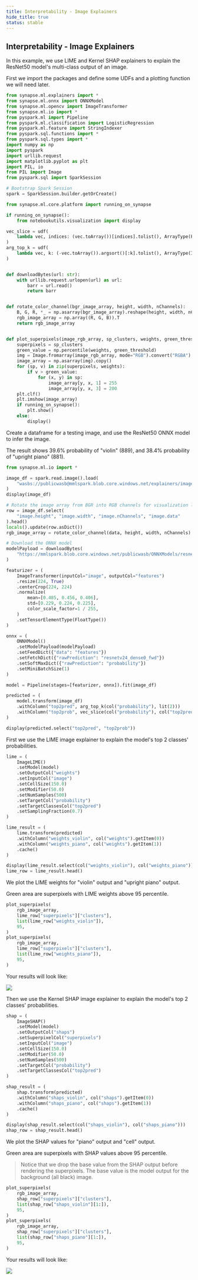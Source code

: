 ```yaml
---
title: Interpretability - Image Explainers
hide_title: true
status: stable
---
```

## Interpretability - Image Explainers

In this example, we use LIME and Kernel SHAP explainers to explain the ResNet50 model's multi-class output of an image.

First we import the packages and define some UDFs and a plotting function we will need later.


```python
from synapse.ml.explainers import *
from synapse.ml.onnx import ONNXModel
from synapse.ml.opencv import ImageTransformer
from synapse.ml.io import *
from pyspark.ml import Pipeline
from pyspark.ml.classification import LogisticRegression
from pyspark.ml.feature import StringIndexer
from pyspark.sql.functions import *
from pyspark.sql.types import *
import numpy as np
import pyspark
import urllib.request
import matplotlib.pyplot as plt
import PIL, io
from PIL import Image
from pyspark.sql import SparkSession

# Bootstrap Spark Session
spark = SparkSession.builder.getOrCreate()

from synapse.ml.core.platform import running_on_synapse

if running_on_synapse():
    from notebookutils.visualization import display

vec_slice = udf(
    lambda vec, indices: (vec.toArray())[indices].tolist(), ArrayType(FloatType())
)
arg_top_k = udf(
    lambda vec, k: (-vec.toArray()).argsort()[:k].tolist(), ArrayType(IntegerType())
)


def downloadBytes(url: str):
    with urllib.request.urlopen(url) as url:
        barr = url.read()
        return barr


def rotate_color_channel(bgr_image_array, height, width, nChannels):
    B, G, R, *_ = np.asarray(bgr_image_array).reshape(height, width, nChannels).T
    rgb_image_array = np.array((R, G, B)).T
    return rgb_image_array


def plot_superpixels(image_rgb_array, sp_clusters, weights, green_threshold=99):
    superpixels = sp_clusters
    green_value = np.percentile(weights, green_threshold)
    img = Image.fromarray(image_rgb_array, mode="RGB").convert("RGBA")
    image_array = np.asarray(img).copy()
    for (sp, v) in zip(superpixels, weights):
        if v > green_value:
            for (x, y) in sp:
                image_array[y, x, 1] = 255
                image_array[y, x, 3] = 200
    plt.clf()
    plt.imshow(image_array)
    if running_on_synapse():
        plt.show()
    else:
        display()
```

Create a dataframe for a testing image, and use the ResNet50 ONNX model to infer the image.

The result shows 39.6% probability of "violin" (889), and 38.4% probability of "upright piano" (881).


```python
from synapse.ml.io import *

image_df = spark.read.image().load(
    "wasbs://publicwasb@mmlspark.blob.core.windows.net/explainers/images/david-lusvardi-dWcUncxocQY-unsplash.jpg"
)
display(image_df)

# Rotate the image array from BGR into RGB channels for visualization later.
row = image_df.select(
    "image.height", "image.width", "image.nChannels", "image.data"
).head()
locals().update(row.asDict())
rgb_image_array = rotate_color_channel(data, height, width, nChannels)

# Download the ONNX model
modelPayload = downloadBytes(
    "https://mmlspark.blob.core.windows.net/publicwasb/ONNXModels/resnet50-v2-7.onnx"
)

featurizer = (
    ImageTransformer(inputCol="image", outputCol="features")
    .resize(224, True)
    .centerCrop(224, 224)
    .normalize(
        mean=[0.485, 0.456, 0.406],
        std=[0.229, 0.224, 0.225],
        color_scale_factor=1 / 255,
    )
    .setTensorElementType(FloatType())
)

onnx = (
    ONNXModel()
    .setModelPayload(modelPayload)
    .setFeedDict({"data": "features"})
    .setFetchDict({"rawPrediction": "resnetv24_dense0_fwd"})
    .setSoftMaxDict({"rawPrediction": "probability"})
    .setMiniBatchSize(1)
)

model = Pipeline(stages=[featurizer, onnx]).fit(image_df)
```


```python
predicted = (
    model.transform(image_df)
    .withColumn("top2pred", arg_top_k(col("probability"), lit(2)))
    .withColumn("top2prob", vec_slice(col("probability"), col("top2pred")))
)

display(predicted.select("top2pred", "top2prob"))
```

First we use the LIME image explainer to explain the model's top 2 classes' probabilities.


```python
lime = (
    ImageLIME()
    .setModel(model)
    .setOutputCol("weights")
    .setInputCol("image")
    .setCellSize(150.0)
    .setModifier(50.0)
    .setNumSamples(500)
    .setTargetCol("probability")
    .setTargetClassesCol("top2pred")
    .setSamplingFraction(0.7)
)

lime_result = (
    lime.transform(predicted)
    .withColumn("weights_violin", col("weights").getItem(0))
    .withColumn("weights_piano", col("weights").getItem(1))
    .cache()
)

display(lime_result.select(col("weights_violin"), col("weights_piano")))
lime_row = lime_result.head()
```

We plot the LIME weights for "violin" output and "upright piano" output.

Green area are superpixels with LIME weights above 95 percentile.


```python
plot_superpixels(
    rgb_image_array,
    lime_row["superpixels"]["clusters"],
    list(lime_row["weights_violin"]),
    95,
)
plot_superpixels(
    rgb_image_array,
    lime_row["superpixels"]["clusters"],
    list(lime_row["weights_piano"]),
    95,
)
```

Your results will look like:

<img src="https://mmlspark.blob.core.windows.net/graphics/explainers/image-lime-20210811.png"/>

Then we use the Kernel SHAP image explainer to explain the model's top 2 classes' probabilities.


```python
shap = (
    ImageSHAP()
    .setModel(model)
    .setOutputCol("shaps")
    .setSuperpixelCol("superpixels")
    .setInputCol("image")
    .setCellSize(150.0)
    .setModifier(50.0)
    .setNumSamples(500)
    .setTargetCol("probability")
    .setTargetClassesCol("top2pred")
)

shap_result = (
    shap.transform(predicted)
    .withColumn("shaps_violin", col("shaps").getItem(0))
    .withColumn("shaps_piano", col("shaps").getItem(1))
    .cache()
)

display(shap_result.select(col("shaps_violin"), col("shaps_piano")))
shap_row = shap_result.head()
```

We plot the SHAP values for "piano" output and "cell" output.

Green area are superpixels with SHAP values above 95 percentile.

> Notice that we drop the base value from the SHAP output before rendering the superpixels. The base value is the model output for the background (all black) image.


```python
plot_superpixels(
    rgb_image_array,
    shap_row["superpixels"]["clusters"],
    list(shap_row["shaps_violin"][1:]),
    95,
)
plot_superpixels(
    rgb_image_array,
    shap_row["superpixels"]["clusters"],
    list(shap_row["shaps_piano"][1:]),
    95,
)
```

Your results will look like:

<img src="https://mmlspark.blob.core.windows.net/graphics/explainers/image-shap-20210811.png"/>

